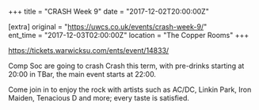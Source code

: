 +++
title = "CRASH Week 9"
date = "2017-12-02T20:00:00Z"

[extra]
original = "https://uwcs.co.uk/events/crash-week-9/"    
ent_time = "2017-12-03T02:00:00Z"
location = "The Copper Rooms"
+++

<https://tickets.warwicksu.com/ents/event/14833/>  
  
Comp Soc are going to crash Crash this term, with pre-drinks starting at 20:00 in TBar, the main event starts at 22:00.  

Come join in to enjoy the rock with artists such as AC/DC, Linkin Park, Iron Maiden, Tenacious D and more; every taste is satisfied.

